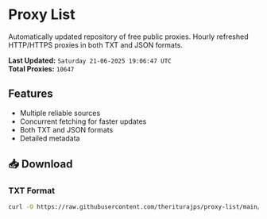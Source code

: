 # Proxy List

Automatically updated repository of free public proxies. Hourly refreshed HTTP/HTTPS proxies in both TXT and JSON formats.

**Last Updated:** `Saturday 21-06-2025 19:06:47 UTC`  
**Total Proxies:** `10647`

## Features
- Multiple reliable sources
- Concurrent fetching for faster updates
- Both TXT and JSON formats
- Detailed metadata

## 📥 Download

### TXT Format
```bash
curl -O https://raw.githubusercontent.com/theriturajps/proxy-list/main/proxies.txt